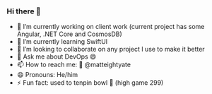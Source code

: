 ### Hi there 👋

- 🔭 I’m currently working on client work (current project has some Angular, .NET Core and CosmosDB)
- 🌱 I’m currently learning SwiftUI
- 👯 I’m looking to collaborate on any project I use to make it better
- 💬 Ask me about DevOps 😄
- 📫 How to reach me: 🐤 @matteightyate
- 😄 Pronouns: He/him
- ⚡ Fun fact: used to tenpin bowl 🎳 (high game 299)

